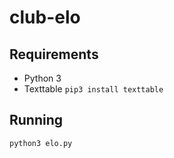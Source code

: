 # club-elo

## Requirements
- Python 3
- Texttable `pip3 install texttable`

## Running
```
python3 elo.py
```